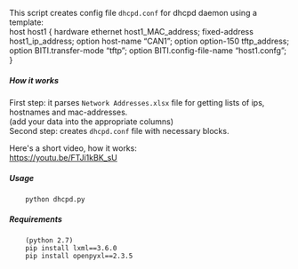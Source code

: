 This script creates config file `dhcpd.conf` for dhcpd daemon using a template:  
		host host1 {
			hardware ethernet host1_MAC_address;
			fixed-address host1_ip_address;
			option host-name “CAN1”;
			option option-150 tftp_address;
			option BITI.transfer-mode “tftp”;
			option BITI.config-file-name “host1.confg”;
		}   
##### How it works
First step: it parses `Network Addresses.xlsx` file for getting lists of ips, hostnames and mac-addresses.  
(add your data into the appropriate columns)  
Second step: creates `dhcpd.conf` file with  necessary blocks.  

Here's a short video, how it works:  
https://youtu.be/FTJi1kBK_sU  

##### Usage
		python dhcpd.py  

##### Requirements
		(python 2.7)
		pip install lxml==3.6.0  
		pip install openpyxl==2.3.5  

